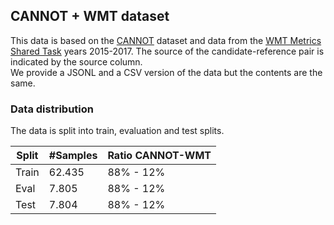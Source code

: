 ## CANNOT + WMT dataset

This data is based on the [CANNOT](https://github.com/dmlls/cannot-dataset/) dataset and data from the [WMT Metrics Shared Task](https://wmt-metrics-task.github.io/) years 2015-2017.  The source of the candidate-reference pair is indicated by the source column.  
We provide a JSONL and a CSV version of the data but the contents are the same.

### Data distribution
The data is split into train, evaluation and test splits.  

| Split | #Samples | Ratio CANNOT-WMT |
|-------|----------|------------------|
| Train | 62.435   | 88% - 12%        |
| Eval  | 7.805    | 88% - 12%        |
| Test  | 7.804    | 88% - 12%        |


